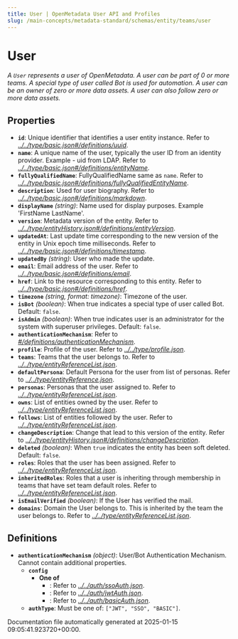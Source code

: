 ```yaml
---
title: User | OpenMetadata User API and Profiles
slug: /main-concepts/metadata-standard/schemas/entity/teams/user
---
```


# User

*A `User` represents a user of OpenMetadata. A user can be part of 0 or more teams. A special type of user called Bot is used for automation. A user can be an owner of zero or more data assets. A user can also follow zero or more data assets.*

## Properties

- **`id`**: Unique identifier that identifies a user entity instance. Refer to *[../../type/basic.json#/definitions/uuid](#/../type/basic.json#/definitions/uuid)*.
- **`name`**: A unique name of the user, typically the user ID from an identity provider. Example - uid from LDAP. Refer to *[../../type/basic.json#/definitions/entityName](#/../type/basic.json#/definitions/entityName)*.
- **`fullyQualifiedName`**: FullyQualifiedName same as `name`. Refer to *[../../type/basic.json#/definitions/fullyQualifiedEntityName](#/../type/basic.json#/definitions/fullyQualifiedEntityName)*.
- **`description`**: Used for user biography. Refer to *[../../type/basic.json#/definitions/markdown](#/../type/basic.json#/definitions/markdown)*.
- **`displayName`** *(string)*: Name used for display purposes. Example 'FirstName LastName'.
- **`version`**: Metadata version of the entity. Refer to *[../../type/entityHistory.json#/definitions/entityVersion](#/../type/entityHistory.json#/definitions/entityVersion)*.
- **`updatedAt`**: Last update time corresponding to the new version of the entity in Unix epoch time milliseconds. Refer to *[../../type/basic.json#/definitions/timestamp](#/../type/basic.json#/definitions/timestamp)*.
- **`updatedBy`** *(string)*: User who made the update.
- **`email`**: Email address of the user. Refer to *[../../type/basic.json#/definitions/email](#/../type/basic.json#/definitions/email)*.
- **`href`**: Link to the resource corresponding to this entity. Refer to *[../../type/basic.json#/definitions/href](#/../type/basic.json#/definitions/href)*.
- **`timezone`** *(string, format: timezone)*: Timezone of the user.
- **`isBot`** *(boolean)*: When true indicates a special type of user called Bot. Default: `false`.
- **`isAdmin`** *(boolean)*: When true indicates user is an administrator for the system with superuser privileges. Default: `false`.
- **`authenticationMechanism`**: Refer to *[#/definitions/authenticationMechanism](#definitions/authenticationMechanism)*.
- **`profile`**: Profile of the user. Refer to *[../../type/profile.json](#/../type/profile.json)*.
- **`teams`**: Teams that the user belongs to. Refer to *[../../type/entityReferenceList.json](#/../type/entityReferenceList.json)*.
- **`defaultPersona`**: Default Persona for the user from list of personas. Refer to *[../../type/entityReference.json](#/../type/entityReference.json)*.
- **`personas`**: Personas that the user assigned to. Refer to *[../../type/entityReferenceList.json](#/../type/entityReferenceList.json)*.
- **`owns`**: List of entities owned by the user. Refer to *[../../type/entityReferenceList.json](#/../type/entityReferenceList.json)*.
- **`follows`**: List of entities followed by the user. Refer to *[../../type/entityReferenceList.json](#/../type/entityReferenceList.json)*.
- **`changeDescription`**: Change that lead to this version of the entity. Refer to *[../../type/entityHistory.json#/definitions/changeDescription](#/../type/entityHistory.json#/definitions/changeDescription)*.
- **`deleted`** *(boolean)*: When `true` indicates the entity has been soft deleted. Default: `false`.
- **`roles`**: Roles that the user has been assigned. Refer to *[../../type/entityReferenceList.json](#/../type/entityReferenceList.json)*.
- **`inheritedRoles`**: Roles that a user is inheriting through membership in teams that have set team default roles. Refer to *[../../type/entityReferenceList.json](#/../type/entityReferenceList.json)*.
- **`isEmailVerified`** *(boolean)*: If the User has verified the mail.
- **`domains`**: Domain the User belongs to. This is inherited by the team the user belongs to. Refer to *[../../type/entityReferenceList.json](#/../type/entityReferenceList.json)*.
## Definitions

- **`authenticationMechanism`** *(object)*: User/Bot Authentication Mechanism. Cannot contain additional properties.
  - **`config`**
    - **One of**
      - : Refer to *[../../auth/ssoAuth.json](#/../auth/ssoAuth.json)*.
      - : Refer to *[../../auth/jwtAuth.json](#/../auth/jwtAuth.json)*.
      - : Refer to *[../../auth/basicAuth.json](#/../auth/basicAuth.json)*.
  - **`authType`**: Must be one of: `["JWT", "SSO", "BASIC"]`.


Documentation file automatically generated at 2025-01-15 09:05:41.923720+00:00.
